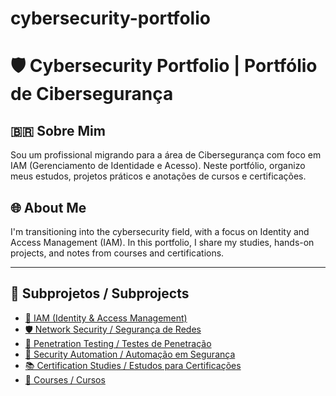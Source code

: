 # cybersecurity-portfolio

# 🛡️ Cybersecurity Portfolio | Portfólio de Cibersegurança

## 🇧🇷 Sobre Mim

Sou um profissional migrando para a área de Cibersegurança com foco em IAM (Gerenciamento de Identidade e Acesso). Neste portfólio, organizo meus estudos, projetos práticos e anotações de cursos e certificações.

## 🌐 About Me

I'm transitioning into the cybersecurity field, with a focus on Identity and Access Management (IAM). In this portfolio, I share my studies, hands-on projects, and notes from courses and certifications.

---

## 📁 Subprojetos / Subprojects

- [🔐 IAM (Identity & Access Management)](./Identity&AccessManagement/)
- [🛡️ Network Security / Segurança de Redes](./network-security/)
- [🧪 Penetration Testing / Testes de Penetração](./penetration-testing/)
- [🤖 Security Automation / Automação em Segurança](./security-automation/)
- [📚 Certification Studies / Estudos para Certificações](./certification-studies/)
- [📜 Courses / Cursos](./courses/)
